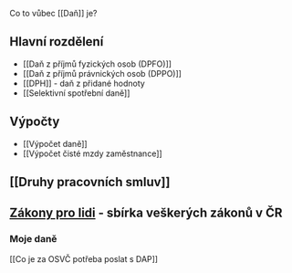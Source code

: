Co to vůbec [[Daň]] je?

## Hlavní rozdělení
- [[Daň z příjmů fyzických osob (DPFO)]]
- [[Daň z příjmů právnických osob (DPPO)]]
- [[DPH]] - daň z přidané hodnoty
- [[Selektivní spotřební daně]]

## Výpočty
- [[Výpočet daně]]
- [[Výpočet čisté mzdy zaměstnance]]

## [[Druhy pracovních smluv]]

## [Zákony pro lidi](https://www.zakonyprolidi.cz/) - sbírka veškerých zákonů v ČR

### Moje daně
[[Co je za OSVČ potřeba poslat s DAP]]

